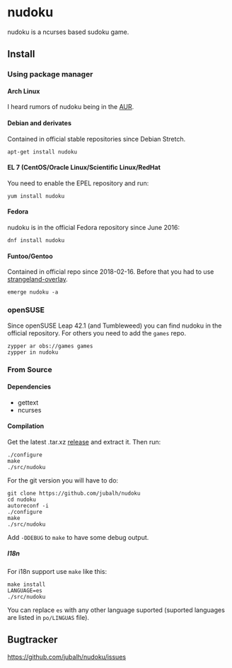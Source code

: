# nudoku #

nudoku is a ncurses based sudoku game.

## Install ##

### Using package manager ###

#### Arch Linux ####
I heard rumors of nudoku being in the [AUR](https://aur.archlinux.org/packages/nudoku-git/).

#### Debian and derivates ####
Contained in official stable repositories since Debian Stretch.

```
apt-get install nudoku
```

#### EL 7 (CentOS/Oracle Linux/Scientific Linux/RedHat ####
You need to enable the EPEL repository and run:

```
yum install nudoku
```
  
#### Fedora ####
nudoku is in the official Fedora repository since June 2016:

```
dnf install nudoku
```

#### Funtoo/Gentoo ####
Contained in official repo since 2018-02-16. Before that you had to use [strangeland-overlay](https://github.com/jubalh/strangeland-overlay).

```
emerge nudoku -a
```

### openSUSE ###

Since openSUSE Leap 42.1 (and Tumbleweed) you can find nudoku in the official repository.
For others you need to add the `games` repo.

```
zypper ar obs://games games
zypper in nudoku
```

### From Source ###

#### Dependencies ####
- gettext
- ncurses

#### Compilation ####

Get the latest .tar.xz [release](https://github.com/jubalh/nudoku/releases) and extract it.
Then run:

```
./configure
make
./src/nudoku
```

For the git version you will have to do:

```
git clone https://github.com/jubalh/nudoku
cd nudoku
autoreconf -i
./configure
make
./src/nudoku
```

Add `-DDEBUG` to `make` to have some debug output.

##### I18n #####

For i18n support use `make` like this:

```
make install
LANGUAGE=es
./src/nudoku
```

You can replace `es` with any other language suported (suported languages are listed in `po/LINGUAS` file).

## Bugtracker ##

https://github.com/jubalh/nudoku/issues

